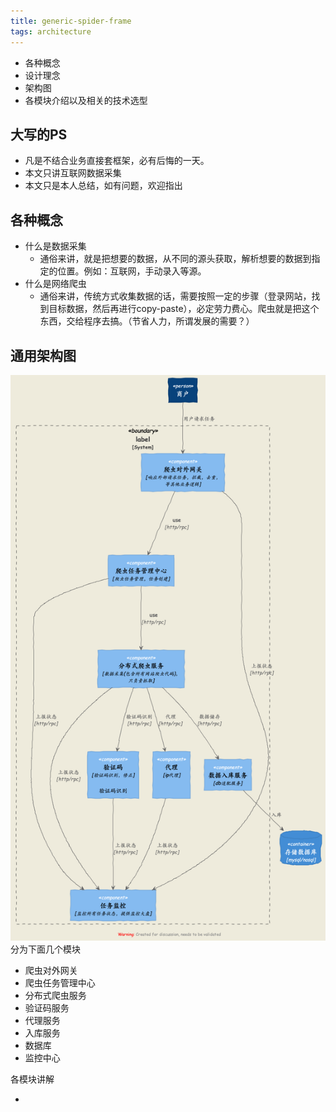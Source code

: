 ```yaml
---
title: generic-spider-frame
tags: architecture
---
```


- 各种概念
- 设计理念
- 架构图
- 各模块介绍以及相关的技术选型

大写的PS
----
- 凡是不结合业务直接套框架，必有后悔的一天。
- 本文只讲互联网数据采集
- 本文只是本人总结，如有问题，欢迎指出

各种概念
----
- 什么是数据采集
	- 通俗来讲，就是把想要的数据，从不同的源头获取，解析想要的数据到指定的位置。例如：互联网，手动录入等源。
- 什么是网络爬虫
	- 通俗来讲，传统方式收集数据的话，需要按照一定的步骤（登录网站，找到目标数据，然后再进行copy-paste），必定劳力费心。爬虫就是把这个东西，交给程序去搞。（节省人力，所谓发展的需要？） 

通用架构图
----

![通用爬虫架构图v1.0](generic-spider-frame/通用爬虫架构图v1.0.png)
分为下面几个模块
- 爬虫对外网关
- 爬虫任务管理中心
- 分布式爬虫服务
- 验证码服务
- 代理服务
- 入库服务
- 数据库
- 监控中心

各模块讲解

- 